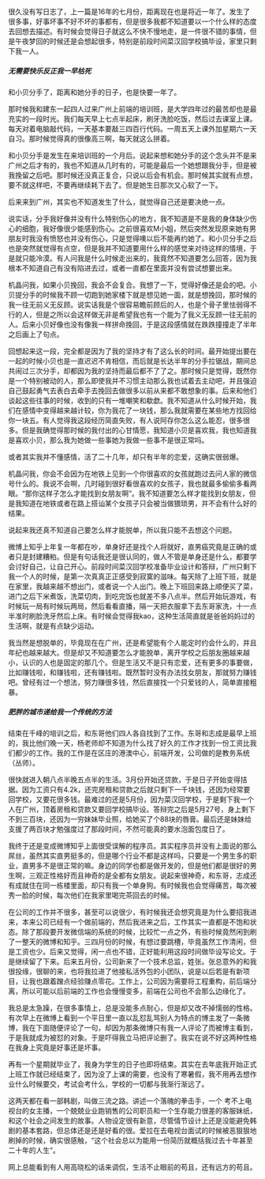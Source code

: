 很久没有写日志了，上一篇是16年的七月份，距离现在也是将近一年了。发生了很多事，好事坏事不好不坏的事都有，但是很多我都不知道要以一个什么样的态度去回想去描述。有时候会觉得日子就这么不快不慢地走，是一件很不错的事情，但是午夜梦回的时候还是会想起很多，特别是前段时间菜汉回学校搞毕设，家里只剩下我一人。



##### 无需要快乐反正我一早枯死

和小贝分手了，距离和她分手的日子，也是快要一年了。

那时候我和建东一起四人过来广州上前端的培训班，是大学四年过的最苦却也是最充实的一段时光。我们每天早上七点半起床，刷牙洗脸吃饭，然后过去课室上课。每天对着电脑敲代码，一天基本要敲三四百行代码。一周五天上课外加星期六一天自习。那时候觉得真的很像高三啊，每天就这么拼着。

和小贝分手是发生在来培训班的一个月后。说起来想和她分手的这个念头并不是来广州之后才有的，我也不知道从几时有的，可能是最后一个她想跟我分手，但是被我挽留之后吧。那时候还没真正复合，只说以后会有机会。那时候其实就有点想，要不就这样吧，不要再继续耗下去了。但是她生日那次又心软了一下。

后来来到广州，其实也不知道发生了什么，就觉得自己还是要决绝一点。

说实话，分手我好像并没有什么特别伤心的地方，我不知道是不是我的身体缺少伤心的细胞，我好像很少能感到伤心。之前很喜欢M小姐，然后突然发现原来她有男朋友时我没有愤怒也并没有伤心，只是觉得噢以后不能再约她了。和小贝分手之后也是突然就觉得有点空，但是我并不知道要用什么样的感觉来对待这样的情境，于是就只能冷漠。有人问我是什么时候走出来的，我竟然不知道要怎么回答，因为我根本不知道自己有没有陷进去过，或者一直都在里面并没有尝试想要出来。

机晶问我，如果小贝挽回，我会不会复合。我想了一下，觉得好像还是会的吧。小贝提分手的时候我不顾一切跑到她家楼下就是想见她一面，就是想挽回，那时候的我一往无前义无反顾。说实话我是个很容易瞻前顾后的人，也是个骨子里怯弱得不行的人，但是之所以会这样做无非是希望我也有一个能为了我义无反顾一往无前的人。后来小贝好像也没有像我一样拼命挽回，于是这段感情就在跌跌撞撞走了半年之后画上了句点。

回想起来这一段，完全都是因为了我的坚持才有了这么长的时间。最开始提出要在一起的时候小贝也是一直迟迟不肯相信，而后就是长达半年的分手拉锯战，期间总共闹过三次分手，却都因为我的坚持而最后都不了了之。那时候只是觉得，既然你是一个特别被动的人，那么即使我并不习惯主动那么我也试着去主动吧，并且强迫自己鼓起勇气去表白去牵手去挽回去做很多以前从来都不敢想象的事。后来和他们谈起这些往事的时候，收到的只有一堆嘲笑和欷歔。我不知道从什么时候开始，我们在感情中变得越来越计较，你为我花了一块钱，那么我就需要在某些地方找回给你一块五。有人觉得我这段经历简直失败，有人说阿存你怎么这么能忍，很多很多。但是我确觉得那时候的我付出的心甘情愿，我知道小贝是喜欢我，我也知道我是喜欢小贝，那么我为她做一些事她为我做一些事不是很正常吗。

或者其实我并不懂感情，活了二十几年，却只有半年的恋爱，这确实很弱爆。

机晶问我，你会不会因为在地铁上见到一个你很喜欢的女孩就跑过去问人家的微信号什么的。我说不会啊，几时碰到很好看很喜欢的女孩子，我也就最多偷偷多看两眼。“那你这样子怎么才能找到女朋友啊”。我不知道要怎么样才能找到女朋友，但是我知道在地铁或者在路上搭讪某个女孩子只会被当做猥琐男，并不会有什么好的结果。

说起来我还真不知道自己要怎么样才能脱单，所以我只能不去想这个问题。

微博上知乎上年复一年都在吵，单身好还是找个人将就好，直男癌究竟是正确的或者只是封建糟粕。但是有句话我还是很认同的，做人不管是单身还是什么，都要学会讨好自己，让自己开心。前段时间菜汉回学校准备毕业设计和答辩，广州只剩下我一个人的时候，是第一次真真正正感受到寂寞的滋味。每天除了上班下班，就是在家里，我越来越不想出门，或者说一个人出门。晚上下班回来路上顺便买了菜，进门之后下米煮饭，洗菜切肉，到吃完饭也就差不多八点半。然后开始玩游戏，有时候玩一局有时候玩两局，然后看看直播，隔一天把衣服拿下去东哥家洗，十一点半准时刷脸洗牙然后上床。有时候会觉得我kao，这种生活简直就是爸爸妈妈过的生活啊，就是有点缺少运动。

我当然是想脱单的，毕竟现在在广州，还是希望能有个人能定时约会什么的，并且年纪也越来越大。但是却又不知道要怎么才能脱单，离开学校之后朋友圈越来越小，认识的人也是固定的那几个。但是生活又不是只有恋爱，还有更多的事要做，比如赚钱啦，和赚钱啦，还有赚钱啦。既然暂时没有办法找女朋友，那就努力赚钱吧。曾经有过一个想法，努力赚很多钱，然后直接找一个只爱钱的人，简单直接粗暴。



##### 肥胖的城市递给我一个传统的方法

结束在千峰的培训之后，和东哥他们四人各自找到了工作。东哥和志成是最早上班的，我比他们晚一天，杨老师却不知道为什么找了好久的工作才找到一份工资比我们都少的工作。我的工作是在区庄的港澳中心，前端开发，公司做的是教务系统（丛师）。

很快就进入朝八点半晚五点半的生活。3月份开始还贷款，于是日子开始变得拮据。因为工资只有4.2k，还完房租和贷款之后就只剩下一千块钱，还因为经常要回学校，又要花很多钱。最难过的还是5月份，因为菜汉回学校，于是剩下我一个人在广州，顶着房租和贷款又要回学校搞毕设。答辩完之后是5月27号，身上剩下不到三百块，还因为一穷妹妹毕业照，给她买了个88块的唇膏。最后还是妹妹给支援了两百块才勉强度过了那段时间，不然可能真的要水泡面包度日了。

我终于还是变成微博知乎上面很受误解的程序员。其实程序员并没有上面说的那么屌丝，虽然其实直男挺多的，但是哪个行业不都是这样吗，只要是一个男生多的职业，直男多不是很正常的嘛。身边的同学也都是做开发的，但是他们都是很好的男生啊，三观正性格好而且神奇的是全都有女朋友。说起来很神奇，和东哥，志成还有成就住在同一栋楼里面，却只有我一个单身狗。有时候我也会觉得痛苦，每次被秀一脸的时候，每次他们在我家里喝完茶回去的时候。

在公司的工作并不很多，甚至可以说很少，有时候我还会想究竟是为什么要招我进来，本来公司已经有一个做前端的，然后我进来之后，工作其实一直都是不饱和状态。除了那段要开发微信端的系统的时候，比较忙一点之外，有些时候竟然闲到刷了一整天的微博和知乎。三四月份的时候，有想过要跳槽，毕竟虽然工作清闲，但是工资也少。后来又觉得，闲一点也不错，正好能利用这段时间做毕设写论文。于是继续留了下来。后来五月份，公司新来了一个技术总监，姓张。张总意外的和我很投缘，很聊的来，也将我拉进了他接私活外包的小团队，说是以后若是有新项目，让我也跟着蹭点经验赚点零花。工作上，公司因为需要将工程重构，前后端分离，所以可能以后前端的工作也会慢慢变多，前端在公司也不会那么边缘化了。

我总是太急躁，在很多事情上，总是没能多点耐心，但是却又改不掉懦弱的性格。有次早上在微博上看到一个平日里一直以乱怼乱骂别人为特点的博主发了一条微博，我在下面随便评论了一句，却因为那条微博只有我一人评论了而被博主看到，于是我就成为被怼的对象。于是吓得我立马把评论删了。我实在说不好这两种性格在我身上究竟是好事还是坏事。

再有一个星期就毕业了，我身为学生的日子也即将结束。其实在去年底我开始正式上班工作就已经结束了，因为没了上课的需要，也没有了寒暑假，我不用再去想作业什么时候要交，考试会考什么，学校的一切都与我渐行渐远了。

这两天都在看一部韩剧，叫做三流之路。讲述一个落魄的拳击手，一个	考不上电视台的女主播，一个兢兢业业跑销售的公司职员和一个生存能力很差的客服妹纸，和这个社会之间发生的故事。人物设定很有新意，尽管情节设计上还是没能避免韩剧的基本套路，但总体还是还是好看的很。爱拉在去电视台面试的时候被恶狠狠地刷掉的时候，确实很感触，“这个社会总以为能用一份简历就概括我过去十年甚至二十年的人生”。

网上总能看到有人用高晓松的话来调侃，生活不止眼前的苟且，还有远方的苟且。
